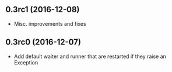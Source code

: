 
0.3rc1 (2016-12-08)
-------------------

- Misc. improvements and fixes

0.3rc0 (2016-12-07)
-------------------

- Add default waiter and runner that are restarted
  if they raise an Exception
